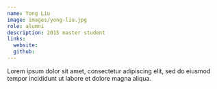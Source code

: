 ```yaml
---
name: Yong Liu
image: images/yong-liu.jpg
role: alumni
description: 2015 master student
links:
  website: 
  github: 
---
```


Lorem ipsum dolor sit amet, consectetur adipiscing elit, sed do eiusmod tempor incididunt ut labore et dolore magna aliqua.
